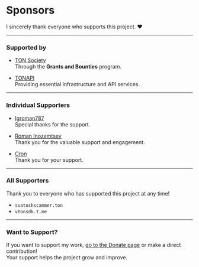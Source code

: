 # Sponsors

I sincerely thank everyone who supports this project. ❤️

---

### Supported by

- [TON Society](https://github.com/ton-society/grants-and-bounties)  
  Through the **Grants and Bounties** program.

- [TONAPI](https://tonapi.io)  
  Providing essential infrastructure and API services.

---

### Individual Supporters

- [Igroman787](https://github.com/Igroman787)  
  Special thanks for the support.

- [Roman Inozemtsev](https://github.com/inozemtsev-roman)  
  Thank you for the valuable support and engagement.

- [Cron](https://tonviewer.com/EQCDee0do0lD1Nhwwz1CJj4895Cv_EUM2vKCpLzHzqSakTIg)  
  Thank you for your support.

---

### All Supporters

Thank you to everyone who has supported this project at any time!

- `svatoshscammer.ton`
- `vtonsdk.t.me`

---

### Want to Support?

If you want to support my work, [go to the Donate page](donate.md) or make a direct contribution!  
Your support helps the project grow and improve.

